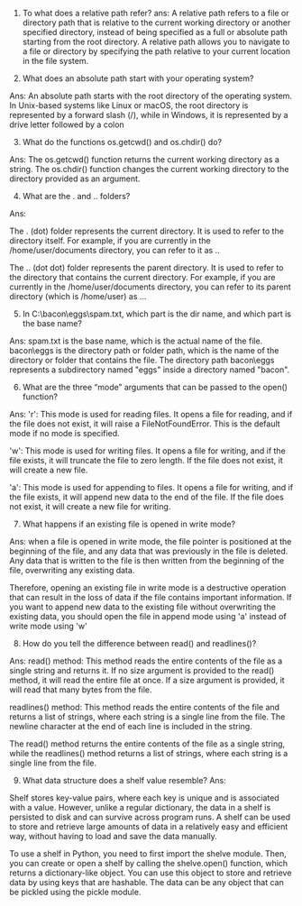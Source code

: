 1. To what does a relative path refer?
ans:
A relative path refers to a file or directory path that is relative to the current working directory or another specified directory, instead of being specified as a full or absolute path starting from the root directory. A relative path allows you to navigate to a file or directory by specifying the path relative to your current location in the file system.

2. What does an absolute path start with your operating system?

Ans:
An absolute path starts with the root directory of the operating system. In Unix-based systems like Linux or macOS, the root directory is represented by a forward slash (/), while in Windows, it is represented by a drive letter followed by a colon

3. What do the functions os.getcwd() and os.chdir() do?

Ans:
The os.getcwd() function returns the current working directory as a string. The os.chdir() function changes the current working directory to the directory provided as an argument.

4. What are the . and .. folders?

Ans:

The . (dot) folder represents the current directory. It is used to refer to the directory itself. For example, if you are currently in the /home/user/documents directory, you can refer to it as ..

The .. (dot dot) folder represents the parent directory. It is used to refer to the directory that contains the current directory. For example, if you are currently in the /home/user/documents directory, you can refer to its parent directory (which is /home/user) as ...

5. In C:\bacon\eggs\spam.txt, which part is the dir name, and which part is the base name?

Ans:
spam.txt is the base name, which is the actual name of the file.
bacon\eggs is the directory path or folder path, which is the name of the directory or folder that contains the file. The directory path bacon\eggs represents a subdirectory named "eggs" inside a directory named "bacon".

6. What are the three “mode” arguments that can be passed to the open() function?

Ans:
'r': This mode is used for reading files. It opens a file for reading, and if the file does not exist, it will raise a FileNotFoundError. This is the default mode if no mode is specified.

'w': This mode is used for writing files. It opens a file for writing, and if the file exists, it will truncate the file to zero length. If the file does not exist, it will create a new file.

'a': This mode is used for appending to files. It opens a file for writing, and if the file exists, it will append new data to the end of the file. If the file does not exist, it will create a new file for writing.


7. What happens if an existing file is opened in write mode?

Ans:
when a file is opened in write mode, the file pointer is positioned at the beginning of the file, and any data that was previously in the file is deleted. Any data that is written to the file is then written from the beginning of the file, overwriting any existing data.

Therefore, opening an existing file in write mode is a destructive operation that can result in the loss of data if the file contains important information. If you want to append new data to the existing file without overwriting the existing data, you should open the file in append mode using 'a' instead of write mode using 'w'


8. How do you tell the difference between read() and readlines()?

Ans:
read() method: This method reads the entire contents of the file as a single string and returns it. If no size argument is provided to the read() method, it will read the entire file at once. If a size argument is provided, it will read that many bytes from the file.

readlines() method: This method reads the entire contents of the file and returns a list of strings, where each string is a single line from the file. The newline character at the end of each line is included in the string.

The read() method returns the entire contents of the file as a single string, while the readlines() method returns a list of strings, where each string is a single line from the file.

9. What data structure does a shelf value resemble?
Ans:

Shelf stores key-value pairs, where each key is unique and is associated with a value. However, unlike a regular dictionary, the data in a shelf is persisted to disk and can survive across program runs. A shelf can be used to store and retrieve large amounts of data in a relatively easy and efficient way, without having to load and save the data manually.

To use a shelf in Python, you need to first import the shelve module. Then, you can create or open a shelf by calling the shelve.open() function, which returns a dictionary-like object. You can use this object to store and retrieve data by using keys that are hashable. The data can be any object that can be pickled using the pickle module.


```python

```

